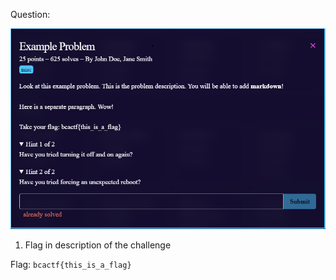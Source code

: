 Question:

![](https://github.com/MyNameIsZxM/CTF-Writeups/blob/main/2021/BCATCF%202.0/misc/Example%20problem/Question.png)

1. Flag in description of the challenge

Flag: `bcactf{this_is_a_flag}`
